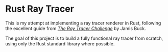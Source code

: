 # Rust Ray Tracer

This is my attempt at implementing a ray tracer renderer in Rust, following the excellent guide from [*The Ray Tracer Challenge*](https://pragprog.com/titles/jbtracer/the-ray-tracer-challenge/) by Jamis Buck.

The goal of this project is to build a fully functional ray tracer from scratch, using only the Rust standard library where possible.
